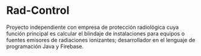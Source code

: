 # Rad-Control
Proyecto independiente con empresa de protección radiológica cuya función principal es calcular el blindaje de instalaciones para equipos o fuentes emisores de radiaciones ionizantes; desarrollador en el lenguaje de programación Java y Firebase.

